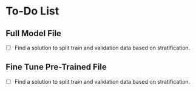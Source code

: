 # To-Do List
## Full Model File
- [ ] Find a solution to split train and validation data based on stratification.
## Fine Tune Pre-Trained File
- [ ] Find a solution to split train and validation data based on stratification.
